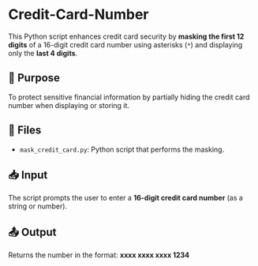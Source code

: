# Credit-Card-Number

This Python script enhances credit card security by **masking the first 12 digits** of a 16-digit credit card number using asterisks (`*`) and displaying only the **last 4 digits**.

## 🔐 Purpose

To protect sensitive financial information by partially hiding the credit card number when displaying or storing it.

## 📁 Files

- `mask_credit_card.py`: Python script that performs the masking.

## 📥 Input

The script prompts the user to enter a **16-digit credit card number** (as a string or number).

## 📤 Output

Returns the number in the format: **xxxx xxxx xxxx 1234**

